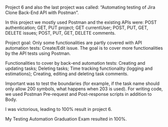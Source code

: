 Project 6 and also the last project was called: “Automating testing of Jira Clone Back-End API with Postman”. 

In this project we mostly used Postman and the existing APIs were: POST authentication; GET, PUT project; GET currentUser; POST, PUT, GET, DELETE issues; POST, PUT, GET, DELETE comments.

Project goal: Only some functionalities are partly covered with API automation tests: Create/Edit issue. The goal is to cover more functionalities by the API tests using Postman.

Functionalities to cover by back-end automation tests: Creating and updating tasks; Deleting tasks; Time tracking functionality (logging and estimations); Creating, editing and deleting task comments.

Important was to test the boundaries (for example, if the task name should only allow 200 symbols, what happens when 203 is used). For writing code, we used Postman Pre-request and Post-response scripts in addition to Body. 

I was victorious, leading to 100% result in project 6.

My Testing Automation Graduation Exam resulted in 100%.
